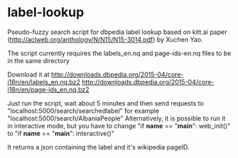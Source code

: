 # label-lookup

Pseudo-fuzzy search script for dbpedia label lookup based on 
kitt.ai paper (http://aclweb.org/anthology/N/N15/N15-3014.pdf) by Xuchen Yao.

The script currently requires the labels_en.nq and page-ids-en.nq files to be in the same directory

Download it at  http://downloads.dbpedia.org/2015-04/core-i18n/en/labels_en.nq.bz2
				http://downloads.dbpedia.org/2015-04/core-i18n/en/page-ids_en.nq.bz2

Just run the script, wait about 5 minutes and then send requests to 
"localhost:5000/search/searchedlabel"
for example "localhost:5000/search/AlbaniaPeople"
Alternatively, it is possible to run it in interactive mode, but you have
to change "if __name__ == "__main__": web_init()" to 
"if __name__ == "__main__": interactive()"

It returns a json containing the label and it's wikipedia pageID.

